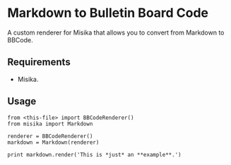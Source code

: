 # Markdown to Bulletin Board Code

A custom renderer for Misika that allows you to convert from Markdown to BBCode.

## Requirements

* Misika.

## Usage

    from <this-file> import BBCodeRenderer()
    from misika import Markdown

    renderer = BBCodeRenderer()
    markdown = Markdown(renderer)

    print markdown.render('This is *just* an **example**.')